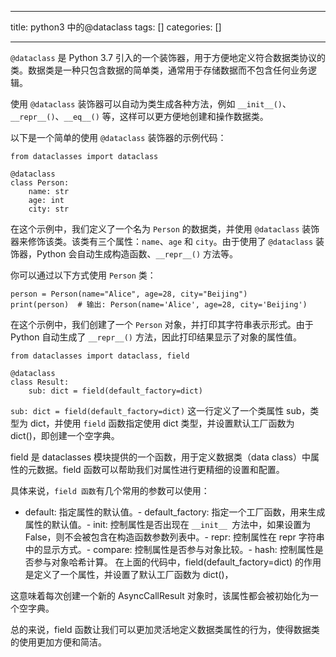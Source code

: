 
--- 
title:  python3 中的@dataclass 
tags: []
categories: [] 

---
`@dataclass` 是 Python 3.7 引入的一个装饰器，用于方便地定义符合数据类协议的类。数据类是一种只包含数据的简单类，通常用于存储数据而不包含任何业务逻辑。

使用 `@dataclass` 装饰器可以自动为类生成各种方法，例如 `__init__()`、`__repr__()`、`__eq__()` 等，这样可以更方便地创建和操作数据类。

以下是一个简单的使用 `@dataclass` 装饰器的示例代码：

```
from dataclasses import dataclass

@dataclass
class Person:
    name: str
    age: int
    city: str

```

在这个示例中，我们定义了一个名为 `Person` 的数据类，并使用 `@dataclass` 装饰器来修饰该类。该类有三个属性：`name`、`age` 和 `city`。由于使用了 `@dataclass` 装饰器，Python 会自动生成构造函数、`__repr__()` 方法等。

你可以通过以下方式使用 `Person` 类：

```
person = Person(name="Alice", age=28, city="Beijing")
print(person)  # 输出: Person(name='Alice', age=28, city='Beijing')

```

在这个示例中，我们创建了一个 `Person` 对象，并打印其字符串表示形式。由于 Python 自动生成了 `__repr__()` 方法，因此打印结果显示了对象的属性值。

```
from dataclasses import dataclass, field

@dataclass
class Result:
    sub: dict = field(default_factory=dict)

```

`sub: dict = field(default_factory=dict)` 这一行定义了一个类属性 sub，类型为 dict，并使用 `field` 函数指定使用 dict 类型，并设置默认工厂函数为 dict()，即创建一个空字典。

field 是 dataclasses 模块提供的一个函数，用于定义数据类（data class）中属性的元数据。field 函数可以帮助我们对属性进行更精细的设置和配置。

具体来说，`field 函数`有几个常用的参数可以使用：
- default: 指定属性的默认值。- default_factory: 指定一个工厂函数，用来生成属性的默认值。- init: 控制属性是否出现在 `__init__ `方法中，如果设置为 False，则不会被包含在构造函数参数列表中。- repr: 控制属性在 repr 字符串中的显示方式。- compare: 控制属性是否参与对象比较。- hash: 控制属性是否参与对象哈希计算。
在上面的代码中，field(default_factory=dict) 的作用是定义了一个属性，并设置了默认工厂函数为 dict()，

这意味着每次创建一个新的 AsyncCallResult 对象时，该属性都会被初始化为一个空字典。

总的来说，field 函数让我们可以更加灵活地定义数据类属性的行为，使得数据类的使用更加方便和简洁。
